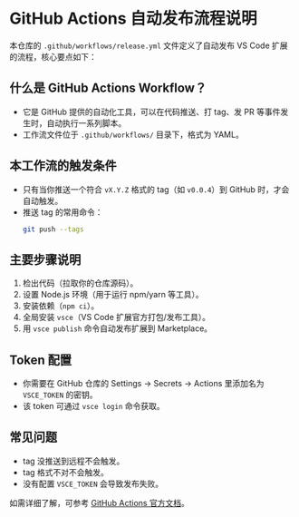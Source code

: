 # GitHub Actions 自动发布流程说明

本仓库的 `.github/workflows/release.yml` 文件定义了自动发布 VS Code 扩展的流程，核心要点如下：

## 什么是 GitHub Actions Workflow？
- 它是 GitHub 提供的自动化工具，可以在代码推送、打 tag、发 PR 等事件发生时，自动执行一系列脚本。
- 工作流文件位于 `.github/workflows/` 目录下，格式为 YAML。

## 本工作流的触发条件
- 只有当你推送一个符合 `vX.Y.Z` 格式的 tag（如 `v0.0.4`）到 GitHub 时，才会自动触发。
- 推送 tag 的常用命令：
  ```sh
  git push --tags
  ```

## 主要步骤说明
1. 检出代码（拉取你的仓库源码）。
2. 设置 Node.js 环境（用于运行 npm/yarn 等工具）。
3. 安装依赖（`npm ci`）。
4. 全局安装 `vsce`（VS Code 扩展官方打包/发布工具）。
5. 用 `vsce publish` 命令自动发布扩展到 Marketplace。

## Token 配置
- 你需要在 GitHub 仓库的 Settings → Secrets → Actions 里添加名为 `VSCE_TOKEN` 的密钥。
- 该 token 可通过 `vsce login` 命令获取。

## 常见问题
- tag 没推送到远程不会触发。
- tag 格式不对不会触发。
- 没有配置 `VSCE_TOKEN` 会导致发布失败。

如需详细了解，可参考 [GitHub Actions 官方文档](https://docs.github.com/en/actions)。
